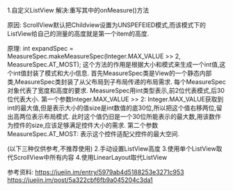 1.自定义ListView
解决:重写其中的onMeasure()方法

原因:
ScrollView默认把Childview设置为UNSPEFEIED模式,而该模式下的ListView给自己的测量的高度就是第一个item的高度.

原理:
int expandSpec = MeasureSpec.makeMeasureSpec(Integer.MAX_VALUE >> 2, MeasureSpec.AT_MOST);
这个方法的作用是根据大小和模式来生成一个int值,这个int值封装了模式和大小信息.
首先MeasureSpec类是View的一个静态内部类,MeasureSpec类封装了从父布局到子布局传递的布局需求.
每个MeasureSpec对象代表了宽度和高度的要求.
MeasureSpec用int类型表示,前2位代表模式,后30位代表大小.
第一个参数Integer.MAX_VALUE >> 2:
Integer.MAX_VALUE获取到int的最大值,但是表示大小的值size是int数值的底30位,所以把这个值右移两位,留出高两位表示布局模式.
此时这个值仍旧是一个30位所能表示的最大数,用该数作为控件的size,应该足够满足控件大小的需求.
第二个参数MeasureSpec.AT_MOST:
表示这个控件适配父控件的最大空间.

(以下三种仅供参考,不推荐使用)
2.手动设置ListView高度
3.使用单个ListView取代ScrollView中所有内容
4.使用LinearLayout取代ListView

参考资料:
https://juejin.im/entry/5979ab4d5188253e3271c953
https://juejin.im/post/5a322cbf6fb9a045204c3da1
